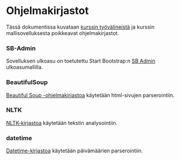 # Ohjelmakirjastot

Tässä dokumentissa kuvataan [kurssin työvälineistä](https://materiaalit.github.io/tsoha-18/tyovalineet/) ja kurssin 
mallisovelluksesta poikkeavat ohjelmakirjastot.

### SB-Admin
Sovelluksen ulkoasu on toetutettu Start Bootstrap:n [SB Admin](https://startbootstrap.com/template-overviews/sb-admin/) ulkoasumallilla.

### BeautifulSoup
[Beautiful Soup -ohjelmakirjastoa](https://www.crummy.com/software/BeautifulSoup/bs4/doc/) käytetään html-sivujen parserointiin.

### NLTK
[NLTK-kirjastoa](http://www.nltk.org/book/) käytetään tekstin analysointiin.

### datetime
[Datetime-kirjastoa](https://docs.python.org/2/library/datetime.html) käytetään päivämäärien parserointiin. 
